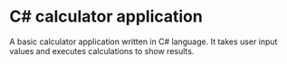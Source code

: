 # C# calculator application

A basic calculator application written in C# language. It takes user input values and executes calculations to show results.
